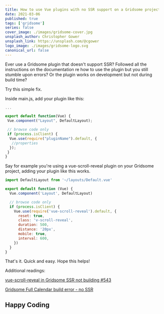```yaml
---
title: How to use Vue plugins with no SSR support on a Gridsome project
date: 2021-03-06
published: true
tags: ['gridsome']
series: false
cover_image: ./images/gridsome-cover.jpg
unsplash_author: Christopher Gower
unsplash_link: https://unsplash.com/@cgower
logo_image: ./images/gridsome-logo.svg
canonical_url: false
---
```


Ever use a Gridsome plugin that doesn't support SSR? Followed all the instructions on the documentation re how to use the plugin but you still stumble upon errors? Or the plugin works on development but not during build time?

Try this simple fix.

Inside main.js, add your plugin like this:

```javascript
...

export default function(Vue) {
 Vue.component("Layout", DefaultLayout);

 // browse code only
 if (process.isClient) {
  Vue.use(require("pluginName").default, {
   //properties
  });
 }
}
```

Say for example you're using a vue-scroll-reveal plugin on your Gridsome project, adding your plugin like this works.

```javascript
import DefaultLayout from '~/layouts/Default.vue'

export default function (Vue) {
  Vue.component('Layout', DefaultLayout)

  // browse code only
  if (process.isClient) {
    Vue.use(require('vue-scroll-reveal').default, {
      reset: true,
      class: 'v-scroll-reveal',
      duration: 500,
      distance: '20px',
      mobile: true,
      interval: 600,
    })
  }
}
```

That's it. Quick and easy. Hope this helps!

Additional readings:

[vue-scroll-reveal in Gridsome SSR not building #543](https://github.com/gridsome/gridsome/issues/543)

[Gridsome Full Calendar build error - no SSR](https://stackoverflow.com/questions/62327434/gridsome-full-calendar-build-error-no-ssr)

## Happy Coding
